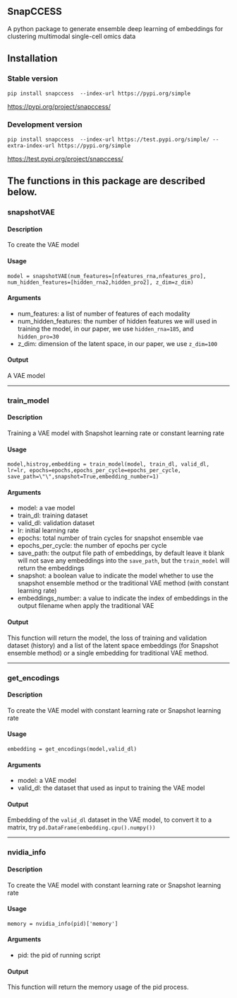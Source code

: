 ## SnapCCESS

A python package to generate ensemble deep learning of embeddings for clustering multimodal single-cell omics data


## Installation

### Stable version
```
pip install snapccess  --index-url https://pypi.org/simple
``` 

https://pypi.org/project/snapccess/


### Development version
```
pip install snapccess  --index-url https://test.pypi.org/simple/ --extra-index-url https://pypi.org/simple
``` 

https://test.pypi.org/project/snapccess/


## The functions in this package are described below.

### snapshotVAE

#### Description

To create the VAE model

#### Usage

```
model = snapshotVAE(num_features=[nfeatures_rna,nfeatures_pro], num_hidden_features=[hidden_rna2,hidden_pro2], z_dim=z_dim)
```

#### Arguments

- num_features: a list of number of features of each modality
- num_hidden_features: the number of hidden features we will used in training the model, in our paper, we use `hidden_rna=185`, and `hidden_pro=30`
- z_dim: dimension of the latent space, in our paper, we use `z_dim=100`
 

#### Output

A VAE model


----------------------

### train_model

#### Description

Training a VAE model with Snapshot learning rate or constant learning rate 


#### Usage

```
model,histroy,embedding = train_model(model, train_dl, valid_dl, lr=lr, epochs=epochs,epochs_per_cycle=epochs_per_cycle, save_path=\"\",snapshot=True,embedding_number=1)
```

#### Arguments

- model: a vae model
- train_dl: training dataset
- valid_dl: validation dataset
- lr: initial learning rate
- epochs: total number of train cycles for snapshot ensemble vae
- epochs_per_cycle: the number of epochs per cycle
- save_path: the output file path of embeddings, by default leave it blank will not save any embeddings into the `save_path`, but the `train_model` will return the embeddings
- snapshot: a boolean value to indicate the model whether to use the snapshot ensemble method or the traditional VAE method (with constant learning rate)
- embeddings_number: a value to indicate the index of embeddings in the output filename when apply the traditional VAE


#### Output

This function will return the model, the loss of training and validation dataset (history) and a list of the latent space embeddings (for Snapshot ensemble method) or a single embedding for traditional VAE method.


-------------------

### get_encodings

#### Description

To create the VAE model with constant learning rate or Snapshot learning rate

#### Usage

```
embedding = get_encodings(model,valid_dl)
```


#### Arguments

- model: a VAE model
- valid_dl: the dataset that used as input to training the VAE model

#### Output

Embedding of the `valid_dl` dataset in the VAE model, to convert it to a matrix, try `pd.DataFrame(embedding.cpu().numpy())`


-------------------

### nvidia_info

#### Description

To create the VAE model with constant learning rate or Snapshot learning rate

#### Usage

```
memory = nvidia_info(pid)['memory']
```

#### Arguments

- pid: the pid of running script


#### Output

This function will return the memory usage of the pid process.